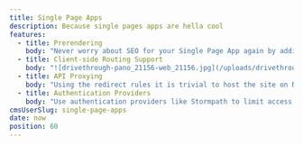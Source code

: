 ```yaml
---
title: Single Page Apps
description: Because single pages apps are hella cool
features:
  - title: Prerendering
    body: "Never worry about SEO for your Single Page App again by adding netlify's prerendering backend. [Read all about prerendering in our documentation](https://www.netlify.com/docs/prerendering)"
  - title: Client-side Routing Support
    body: "![drivethrough-pano_21156-web_21156.jpg](/uploads/drivethrough-pano_21156-web_21156.jpg)\nWe will support all clients on their side with support along their route... Never fear again (?)"
  - title: API Proxying
    body: "Using the redirect rules it is trivial to host the site on Netlify, but route all the API calls to your own backend. [See Redirects docs](/docs/redirects.html)"
  - title: Authentication Providers
    body: "Use authentication providers like Stormpath to limit access to your site. Ideal for running private documentation for your global marketing, developer or sales teams integrated with 3rd party auth providers."
cmsUserSlug: single-page-apps
date: now
position: 60
---
```


